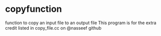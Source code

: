 # copyfunction
function to copy an input file to an output file 
This program is for the extra credit listed in copy_file.cc on @nasseef github
